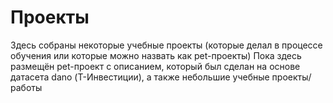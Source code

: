 # Проекты
  Здесь собраны некоторые учебные проекты (которые делал в процессе обучения или которые можно назвать как pet-проекты)
  Пока здесь размещён pet-проект с описанием, который был сделан на основе датасета dano (Т-Инвестиции), а также небольшие учебные проекты/работы
